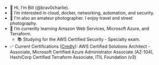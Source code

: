 - 👋 Hi, I’m Bill (@brav0charlie).
- 👀 I’m interested in cloud, docker, networking, automation, and security.
- 📸 I'm also an amateur photographer. I enjoy travel and street photography.
- 🌱 I’m currently learning Amazon Web Services, Microsoft Azure, and Terraform.
  - 📚 Studying for the AWS Certified Security - Specialty exam.
- ✅ Current Certifications ([Credly](https://www.credly.com/users/billclark/badges)): AWS Certified Solutions Architect - Associate, Microsoft Certified Azure Administrator Associate (AZ-104), HashiCorp Certified Terraform Associate, ITIL Foundation (v3)


<!---
brav0charlie/brav0charlie is a ✨ special ✨ repository because its `README.md` (this file) appears on your GitHub profile.
You can click the Preview link to take a look at your changes.
--->

